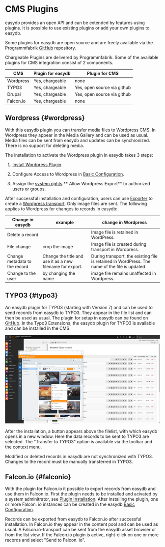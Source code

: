 # CMS Plugins

easydb provides an open API and can be extended by features using plugins. It is possible to use existing plugins or add your own plugins to easydb.

Some plugins for easydb are open source and are freely available via the Programmfabrik [GitHub](https://github.com/programmfabrik) repository.

Chargeable Plugins are delivered by Programmfabrik. Some of the available plugins for CMS integration consist of 2 components.

|CMS|	Plugin for easydb	| Plugin for CMS|
|---|---|---|
|Wordpress|	Yes, chargeable |none|
|TYPO3|Yes, chargeable	|Yes, open source via github|
|Drupal|Yes, chargeable	|Yes, open source via github|
|Falcon.io|	Yes, chargeable |none|


## Wordpress {#wordpress}

With this easydb plugin you can transfer media files to Wordpress CMS. In Wordpress they appear in the Media Gallery and can be used as usual. Media files can be sent from easydb and updates can be synchronized. There is no support for deleting media. 

The installation to activate the Wordpress plugin in easydb takes 3 steps:

1. [Install Wordpress Plugin](../../../../sysadmin/plugin/plugin.html#wordpressplugin)

2. Configure Access to Wordpress in [Basic Configuration](/webfrontend/administration/base-config/cms/cms.html#wordpress).

3. Assign the [system rights](/webfrontend/rightsmanagement/rightsmanagement.html#aclsystem) ** Allow Wordpress Export** to authorized users or groups.

After successful installation and configuration, users can use [Exporter](../../features/export/export.html) to create a [Wordpress transport](../../features/export/export.html#transport). Only image files are sent. The following applies to Wordpress for changes to records in easydb:

|Change in easydb | example | change in Wordpress |
| - | - | - |
| Delete a record || Image file is retained in WordPress. |
| File change | crop the image | Image file is created during transport in Wordpress. |
| Change metadata to the record | Change the title and use it as a new filename for export. | During transport, the existing file is retained in WordPress. The name of the file is updated
| Change to the user | by changing the name | image file remains unaffected in Wordpress. |


## TYPO3 {#typo3}

An easydb plugin for TYPO3 (starting with Version 7) and can be used to send records from easydb to TYPO3. They appear in the file list and can then be used as usual. The plugin for setup in easydb can be found on [GitHub](https://github.com/programmfabrik/typo3-easydb-plugin). In the Typo3 Extensions, the easydb plugin for TYPO3 is available and can be installed in the CMS.

![TYPO3 plugin for easydb](typo3_easydb_plugin.png)

After the installation, a button appears above the filelist, with which easydb opens in a new window. Here the data records to be sent to TYPO3 are selected. The "Transfer to TYPO3" option is available via the toolbar and the context menu.

Modified or deleted records in easydb are not synchronized with TYPO3. Changes to the record must be manually transferred in TYPO3.

## Falcon.io {#falconio}

With the plugin for Falcon.io it possible to export records from easydb and use them in Falcon.io. First the plugin needs to be installed and acivated by a system adminitrator, see [Plugin Installation](../../../../sysadmin/konfiguration/plugin/plugin.html#falconio). After installing the plugin, one or more Falcon. io instances can be created in the easydb [Basic Configuration](../../../administration/base-config/base-config.html#falconio). 

Records can be exported from easydb to Falcon.io after successful installation. In Falcon.io they appear in the content pool and can be used as usual.
A Falcon.io-transport can be sent from the easydb asset browser or from the list view. If the Falcon.io plugin is active, right-click on one or more records and select "Send to Falcon. io".



